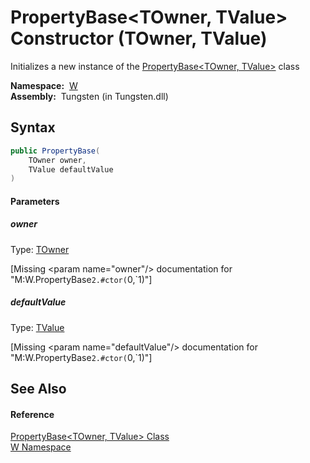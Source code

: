 PropertyBase&lt;TOwner, TValue> Constructor (TOwner, TValue)
============================================================
   Initializes a new instance of the [PropertyBase&lt;TOwner, TValue>][1] class

  **Namespace:**  [W][2]  
  **Assembly:**  Tungsten (in Tungsten.dll)

Syntax
------

```csharp
public PropertyBase(
	TOwner owner,
	TValue defaultValue
)
```

#### Parameters

##### *owner*
Type: [TOwner][1]  

[Missing &lt;param name="owner"/> documentation for "M:W.PropertyBase`2.#ctor(`0,`1)"]


##### *defaultValue*
Type: [TValue][1]  

[Missing &lt;param name="defaultValue"/> documentation for "M:W.PropertyBase`2.#ctor(`0,`1)"]



See Also
--------

#### Reference
[PropertyBase&lt;TOwner, TValue> Class][1]  
[W Namespace][2]  

[1]: README.md
[2]: ../README.md